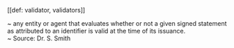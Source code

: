 [[def: validator, validators]]

~ any entity or agent that evaluates whether or not a given signed statement as attributed to an identifier is valid at the time of its issuance.  
~ Source: Dr. S. Smith
